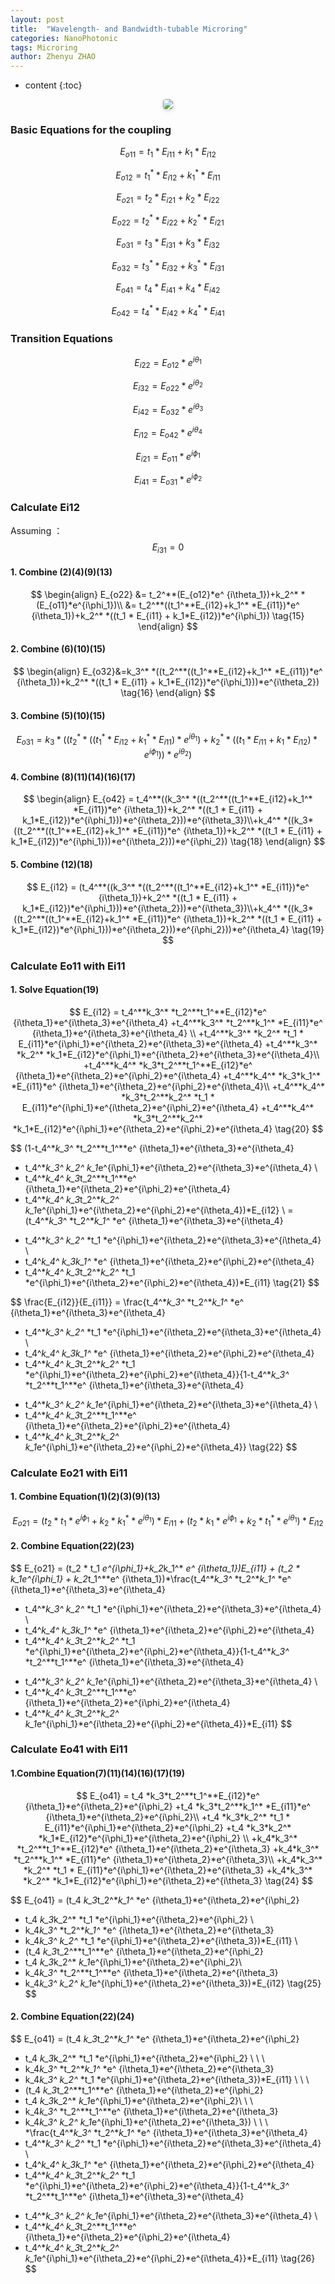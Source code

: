 ```yaml
---
layout: post
title:  "Wavelength- and Bandwidth-tubable Microring"
categories: NanoPhotonic
tags: Microring
author: Zhenyu ZHAO
---
```


* content
{:toc}




<center>    <img style="border-radius: 0.3125em;    box-shadow: 0 2px 4px 0 rgba(34,36,38,.12),0 2px 10px 0 rgba(34,36,38,.08);"     src="https://github.com/Hideousmon/Hideousmon.github.io/raw/master/_img/posts/Wavelength-_and_Bandwidth-_tunable_Microring.png"> </center>

### Basic Equations for the coupling


$$E_{o11} = t_1 * E_{i11} + k_1*E_{i12} \tag{1}$$



$$E_{o12}=t_1^**E_{i12}+k_1^* *E_{i11} \tag{2}$$


$$
E_{o21} = t_2 * E_{i21} + k_2*E_{i22} \tag{3}
$$

$$
E_{o22}=t_2^**E_{i22}+k_2^* *E_{i21} \tag{4}
$$

$$
E_{o31} = t_3 * E_{i31} + k_3*E_{i32} \tag{5}
$$

$$
E_{o32}=t_3^**E_{i32}+k_3^* *E_{i31} \tag{6}
$$

$$
E_{o41} = t_4 * E_{i41} + k_4*E_{i42} \tag{7}
$$

$$
E_{o42}=t_4^**E_{i42}+k_4^* *E_{i41} \tag{8}
$$

### Transition Equations

$$
E_{i22} = E_{o12}*e^ {i\theta_1} \tag{9}
$$

$$
E_{i32}=E_{o22}*e^{i\theta_2} \tag{10}
$$

$$
E_{i42}=E_{o32}*e^{i\theta_3} \tag{11}
$$

$$
E_{i12} = E_{o42}*e^{i\theta_4} \tag{12}
$$

$$
E_{i21} = E_{o11}*e^{i\phi_1} \tag{13}
$$

$$
E_{i41}=E_{o31}*e^{i\phi_2} \tag{14}
$$

### Calculate Ei12

Assuming ：
$$
E_{i31} = 0
$$

#### 1. Combine (2)(4)(9)(13)

$$
\begin{align}
E_{o22} &= t_2^**(E_{o12}*e^ {i\theta_1})+k_2^* *(E_{o11}*e^{i\phi_1})\\
&= t_2^**((t_1^**E_{i12}+k_1^* *E_{i11})*e^ {i\theta_1})+k_2^* *((t_1 * E_{i11} + k_1*E_{i12})*e^{i\phi_1}) \tag{15}
\end{align}
$$

#### 2. Combine (6)(10)(15)

$$
\begin{align}
E_{o32}&=k_3^* *((t_2^**((t_1^**E_{i12}+k_1^* *E_{i11})*e^ {i\theta_1})+k_2^* *((t_1 * E_{i11} + k_1*E_{i12})*e^{i\phi_1}))*e^{i\theta_2}) \tag{16}
\end{align}
$$

#### 3. Combine (5)(10)(15)

$$
E_{o31} =  k_3*((t_2^**((t_1^**E_{i12}+k_1^* *E_{i11})*e^ {i\theta_1})+k_2^* *((t_1 * E_{i11} + k_1*E_{i12})*e^{i\phi_1}))*e^{i\theta_2}) \tag{17}
$$

#### 4. Combine (8)(11)(14)(16)(17)

$$
\begin{align}
E_{o42} = t_4^**((k_3^* *((t_2^**((t_1^**E_{i12}+k_1^* *E_{i11})*e^ {i\theta_1})+k_2^* *((t_1 * E_{i11} + k_1*E_{i12})*e^{i\phi_1}))*e^{i\theta_2}))*e^{i\theta_3})\\+k_4^* *((k_3*((t_2^**((t_1^**E_{i12}+k_1^* *E_{i11})*e^ {i\theta_1})+k_2^* *((t_1 * E_{i11} + k_1*E_{i12})*e^{i\phi_1}))*e^{i\theta_2}))*e^{i\phi_2}) \tag{18}
\end{align}
$$

#### 5. Combine (12)(18)

$$
E_{i12} = (t_4^**((k_3^* *((t_2^**((t_1^**E_{i12}+k_1^* *E_{i11})*e^ {i\theta_1})+k_2^* *((t_1 * E_{i11} + k_1*E_{i12})*e^{i\phi_1}))*e^{i\theta_2}))*e^{i\theta_3})\\+k_4^* *((k_3*((t_2^**((t_1^**E_{i12}+k_1^* *E_{i11})*e^ {i\theta_1})+k_2^* *((t_1 * E_{i11} + k_1*E_{i12})*e^{i\phi_1}))*e^{i\theta_2}))*e^{i\phi_2}))*e^{i\theta_4} \tag{19}
$$

### Calculate Eo11 with Ei11

#### 1. Solve Equation(19)

$$
E_{i12} = t_4^**k_3^* *t_2^**t_1^**E_{i12}*e^ {i\theta_1}*e^{i\theta_3}*e^{i\theta_4}
+t_4^**k_3^* *t_2^**k_1^* *E_{i11}*e^ {i\theta_1}*e^{i\theta_3}*e^{i\theta_4} \\
+t_4^**k_3^* *k_2^* *t_1 * E_{i11}*e^{i\phi_1}*e^{i\theta_2}*e^{i\theta_3}*e^{i\theta_4} 
+t_4^**k_3^* *k_2^* *k_1*E_{i12}*e^{i\phi_1}*e^{i\theta_2}*e^{i\theta_3}*e^{i\theta_4}\\
+t_4^**k_4^* *k_3*t_2^**t_1^**E_{i12}*e^ {i\theta_1}*e^{i\theta_2}*e^{i\phi_2}*e^{i\theta_4}
+t_4^**k_4^* *k_3*k_1^* *E_{i11}*e^ {i\theta_1}*e^{i\theta_2}*e^{i\phi_2}*e^{i\theta_4}\\
+t_4^**k_4^* *k_3*t_2^**k_2^* *t_1 * E_{i11}*e^{i\phi_1}*e^{i\theta_2}*e^{i\phi_2}*e^{i\theta_4} 
+t_4^**k_4^* *k_3*t_2^**k_2^* *k_1*E_{i12}*e^{i\phi_1}*e^{i\theta_2}*e^{i\phi_2}*e^{i\theta_4} \tag{20}
$$

$$
(1-t_4^**k_3^* *t_2^**t_1^**e^ {i\theta_1}*e^{i\theta_3}*e^{i\theta_4} 
- t_4^**k_3^* *k_2^* *k_1*e^{i\phi_1}*e^{i\theta_2}*e^{i\theta_3}*e^{i\theta_4} \\
- t_4^**k_4^* *k_3*t_2^**t_1^**e^ {i\theta_1}*e^{i\theta_2}*e^{i\phi_2}*e^{i\theta_4}
- t_4^**k_4^* *k_3*t_2^**k_2^* *k_1*e^{i\phi_1}*e^{i\theta_2}*e^{i\phi_2}*e^{i\theta_4})*E_{i12} \\
= (t_4^**k_3^* *t_2^**k_1^* *e^ {i\theta_1}*e^{i\theta_3}*e^{i\theta_4} 
+ t_4^**k_3^* *k_2^* *t_1 *e^{i\phi_1}*e^{i\theta_2}*e^{i\theta_3}*e^{i\theta_4} \\
+ t_4^**k_4^* *k_3*k_1^* *e^ {i\theta_1}*e^{i\theta_2}*e^{i\phi_2}*e^{i\theta_4}
+ t_4^**k_4^* *k_3*t_2^**k_2^* *t_1 *e^{i\phi_1}*e^{i\theta_2}*e^{i\phi_2}*e^{i\theta_4})*E_{i11} \tag{21}
$$

$$
\frac{E_{i12}}{E_{i11}} = \frac{t_4^**k_3^* *t_2^**k_1^* *e^ {i\theta_1}*e^{i\theta_3}*e^{i\theta_4} 
+ t_4^**k_3^* *k_2^* *t_1 *e^{i\phi_1}*e^{i\theta_2}*e^{i\theta_3}*e^{i\theta_4} \\
+ t_4^**k_4^* *k_3*k_1^* *e^ {i\theta_1}*e^{i\theta_2}*e^{i\phi_2}*e^{i\theta_4}
+ t_4^**k_4^* *k_3*t_2^**k_2^* *t_1 *e^{i\phi_1}*e^{i\theta_2}*e^{i\phi_2}*e^{i\theta_4}}{1-t_4^**k_3^* *t_2^**t_1^**e^ {i\theta_1}*e^{i\theta_3}*e^{i\theta_4} 
- t_4^**k_3^* *k_2^* *k_1*e^{i\phi_1}*e^{i\theta_2}*e^{i\theta_3}*e^{i\theta_4} \\
- t_4^**k_4^* *k_3*t_2^**t_1^**e^ {i\theta_1}*e^{i\theta_2}*e^{i\phi_2}*e^{i\theta_4}
- t_4^**k_4^* *k_3*t_2^**k_2^* *k_1*e^{i\phi_1}*e^{i\theta_2}*e^{i\phi_2}*e^{i\theta_4}} \tag{22}
$$

### Calculate Eo21 with Ei11

#### 1. Combine Equation(1)(2)(3)(9)(13)

$$
E_{o21} = (t_2 * t_1 *e^{i\phi_1}+k_2*k_1^* *e^ {i\theta_1})*E_{i11} + (t_2 * k_1*e^{i\phi_1} + k_2*t_1^**e^ {i\theta_1})*E_{i12} \tag{23}
$$

#### 2. Combine Equation(22)(23)

$$
E_{o21} = (t_2 * t_1 *e^{i\phi_1}+k_2*k_1^* *e^ {i\theta_1})*E_{i11} + (t_2 * k_1*e^{i\phi_1} + k_2*t_1^**e^ {i\theta_1})*\frac{t_4^**k_3^* *t_2^**k_1^* *e^ {i\theta_1}*e^{i\theta_3}*e^{i\theta_4} 
+ t_4^**k_3^* *k_2^* *t_1 *e^{i\phi_1}*e^{i\theta_2}*e^{i\theta_3}*e^{i\theta_4} \\
+ t_4^**k_4^* *k_3*k_1^* *e^ {i\theta_1}*e^{i\theta_2}*e^{i\phi_2}*e^{i\theta_4}
+ t_4^**k_4^* *k_3*t_2^**k_2^* *t_1 *e^{i\phi_1}*e^{i\theta_2}*e^{i\phi_2}*e^{i\theta_4}}{1-t_4^**k_3^* *t_2^**t_1^**e^ {i\theta_1}*e^{i\theta_3}*e^{i\theta_4} 
- t_4^**k_3^* *k_2^* *k_1*e^{i\phi_1}*e^{i\theta_2}*e^{i\theta_3}*e^{i\theta_4} \\
- t_4^**k_4^* *k_3*t_2^**t_1^**e^ {i\theta_1}*e^{i\theta_2}*e^{i\phi_2}*e^{i\theta_4}
- t_4^**k_4^* *k_3*t_2^**k_2^* *k_1*e^{i\phi_1}*e^{i\theta_2}*e^{i\phi_2}*e^{i\theta_4}}*E_{i11}
$$





### Calculate Eo41 with Ei11

#### 1.Combine Equation(7)(11)(14)(16)(17)(19)

$$
E_{o41} =  t_4 *k_3*t_2^**t_1^**E_{i12}*e^ {i\theta_1}*e^{i\theta_2}*e^{i\phi_2}
+t_4 *k_3*t_2^**k_1^* *E_{i11}*e^ {i\theta_1}*e^{i\theta_2}*e^{i\phi_2}\\
+t_4 *k_3*k_2^* *t_1 * E_{i11}*e^{i\phi_1}*e^{i\theta_2}*e^{i\phi_2} 
+t_4 *k_3*k_2^* *k_1*E_{i12}*e^{i\phi_1}*e^{i\theta_2}*e^{i\phi_2} \\
+k_4*k_3^* *t_2^**t_1^**E_{i12}*e^ {i\theta_1}*e^{i\theta_2}*e^{i\theta_3}
+k_4*k_3^* *t_2^**k_1^* *E_{i11}*e^ {i\theta_1}*e^{i\theta_2}*e^{i\theta_3}\\
+k_4*k_3^* *k_2^* *t_1 * E_{i11}*e^{i\phi_1}*e^{i\theta_2}*e^{i\theta_3} 
+k_4*k_3^* *k_2^* *k_1*E_{i12}*e^{i\phi_1}*e^{i\theta_2}*e^{i\theta_3} \tag{24}
$$

$$
E_{o41} = (t_4 *k_3*t_2^**k_1^* *e^ {i\theta_1}*e^{i\theta_2}*e^{i\phi_2} 
+ t_4 *k_3*k_2^* *t_1 *e^{i\phi_1}*e^{i\theta_2}*e^{i\phi_2} \\
+ k_4*k_3^* *t_2^**k_1^* *e^ {i\theta_1}*e^{i\theta_2}*e^{i\theta_3} 
+ k_4*k_3^* *k_2^* *t_1 *e^{i\phi_1}*e^{i\theta_2}*e^{i\theta_3})*E_{i11} \\
+ (t_4 *k_3*t_2^**t_1^**e^ {i\theta_1}*e^{i\theta_2}*e^{i\phi_2}
+ t_4 *k_3*k_2^* *k_1*e^{i\phi_1}*e^{i\theta_2}*e^{i\phi_2}\\
+ k_4*k_3^* *t_2^**t_1^**e^ {i\theta_1}*e^{i\theta_2}*e^{i\theta_3}
+ k_4*k_3^* *k_2^* *k_1*e^{i\phi_1}*e^{i\theta_2}*e^{i\theta_3})*E_{i12} \tag{25}
$$

#### 2. Combine Equation(22)(24)

$$
E_{o41} = (t_4 *k_3*t_2^**k_1^* *e^ {i\theta_1}*e^{i\theta_2}*e^{i\phi_2} 
+ t_4 *k_3*k_2^* *t_1 *e^{i\phi_1}*e^{i\theta_2}*e^{i\phi_2} \\
\ \\ 
+ k_4*k_3^* *t_2^**k_1^* *e^ {i\theta_1}*e^{i\theta_2}*e^{i\theta_3} 
+ k_4*k_3^* *k_2^* *t_1 *e^{i\phi_1}*e^{i\theta_2}*e^{i\theta_3})*E_{i11} \\
\ \\ 
+ (t_4 *k_3*t_2^**t_1^**e^ {i\theta_1}*e^{i\theta_2}*e^{i\phi_2}
+ t_4 *k_3*k_2^* *k_1*e^{i\phi_1}*e^{i\theta_2}*e^{i\phi_2}\\
\ \\ 
+ k_4*k_3^* *t_2^**t_1^**e^ {i\theta_1}*e^{i\theta_2}*e^{i\theta_3}
+ k_4*k_3^* *k_2^* *k_1*e^{i\phi_1}*e^{i\theta_2}*e^{i\theta_3}) \\
\ \\ 
*\frac{t_4^**k_3^* *t_2^**k_1^* *e^ {i\theta_1}*e^{i\theta_3}*e^{i\theta_4} 
+ t_4^**k_3^* *k_2^* *t_1 *e^{i\phi_1}*e^{i\theta_2}*e^{i\theta_3}*e^{i\theta_4} \\
+ t_4^**k_4^* *k_3*k_1^* *e^ {i\theta_1}*e^{i\theta_2}*e^{i\phi_2}*e^{i\theta_4}
+ t_4^**k_4^* *k_3*t_2^**k_2^* *t_1 *e^{i\phi_1}*e^{i\theta_2}*e^{i\phi_2}*e^{i\theta_4}}{1-t_4^**k_3^* *t_2^**t_1^**e^ {i\theta_1}*e^{i\theta_3}*e^{i\theta_4} 
- t_4^**k_3^* *k_2^* *k_1*e^{i\phi_1}*e^{i\theta_2}*e^{i\theta_3}*e^{i\theta_4} \\
- t_4^**k_4^* *k_3*t_2^**t_1^**e^ {i\theta_1}*e^{i\theta_2}*e^{i\phi_2}*e^{i\theta_4}
- t_4^**k_4^* *k_3*t_2^**k_2^* *k_1*e^{i\phi_1}*e^{i\theta_2}*e^{i\phi_2}*e^{i\theta_4}}*E_{i11} \tag{26}
$$

